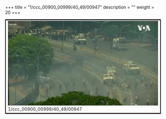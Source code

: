 +++
title = "1/ccc_00900_00999/40_49/00947"
description = ""
weight = 20
+++

<table style="border:2px solid black;max-width:800px;max-height:800px;" 
><tr><td>
<img class="center-fit-jpg"
src="/jpg_/aaa_20190430_NxaOmWaI8sI_00946.jpg">
1/ccc_00900_00999/40_49/00947
</img></td></tr></table>
